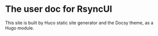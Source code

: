 # The user doc for RsyncUI

This site is built by Huco static site generator and the Docsy theme, as a Hugo module.
